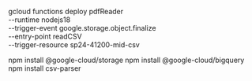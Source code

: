 gcloud functions deploy pdfReader \
--runtime nodejs18 \
--trigger-event google.storage.object.finalize \
--entry-point readCSV \
--trigger-resource sp24-41200-mid-csv

npm install @google-cloud/storage
npm install @google-cloud/bigquery
npm install csv-parser


